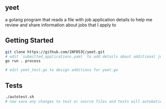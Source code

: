 ## yeet

a golang program that reads a file with job application details to help me review and share information about jobs that I apply to

## Getting Started
```sh
git clone https://github.com/1NF053C/yeet.git
# edit `submitted_applications.yaml` to add details about additional jobs applied to
go run . process

# edit yeet_test.go to design additions for yeet.go
```

## Tests

```sh
./autotest.sh
# now save any changes to test or source files and tests will automatically rerun
```